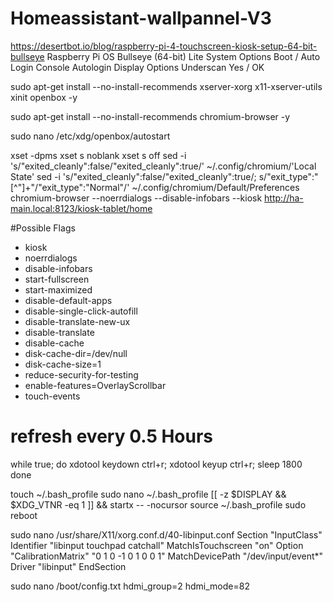 # Homeassistant-wallpannel-V3
https://desertbot.io/blog/raspberry-pi-4-touchscreen-kiosk-setup-64-bit-bullseye
Raspberry Pi OS Bullseye (64-bit) Lite
System Options
Boot / Auto Login
Console Autologin
Display Options
Underscan
Yes
/ OK

sudo apt-get install --no-install-recommends xserver-xorg x11-xserver-utils xinit openbox -y

sudo apt-get install --no-install-recommends chromium-browser -y

sudo nano /etc/xdg/openbox/autostart

xset -dpms
xset s noblank
xset s off
sed -i 's/"exited_cleanly":false/"exited_cleanly":true/' ~/.config/chromium/'Local State'
sed -i 's/"exited_cleanly":false/"exited_cleanly":true/; s/"exit_type":"[^"]\+"/"exit_type":"Normal"/' ~/.config/chromium/Default/Preferences
chromium-browser  --noerrdialogs --disable-infobars --kiosk http://ha-main.local:8123/kiosk-tablet/home

#Possible Flags
- kiosk
- noerrdialogs
- disable-infobars
- start-fullscreen
- start-maximized
- disable-default-apps
- disable-single-click-autofill
- disable-translate-new-ux
- disable-translate
- disable-cache
- disk-cache-dir=/dev/null
- disk-cache-size=1
- reduce-security-for-testing
- enable-features=OverlayScrollbar
- touch-events



# refresh every 0.5 Hours
while true; do
   xdotool keydown ctrl+r; xdotool keyup ctrl+r;
   sleep 1800
done



touch ~/.bash_profile
sudo nano ~/.bash_profile
[[ -z $DISPLAY && $XDG_VTNR -eq 1 ]] && startx -- -nocursor
source ~/.bash_profile
sudo reboot

sudo nano /usr/share/X11/xorg.conf.d/40-libinput.conf
Section "InputClass"
        Identifier "libinput touchpad catchall"
        MatchIsTouchscreen "on"
        Option "CalibrationMatrix" "0 1 0 -1 0 1 0 0 1"
        MatchDevicePath "/dev/input/event*"
        Driver "libinput"
EndSection

sudo nano /boot/config.txt
hdmi_group=2
hdmi_mode=82


